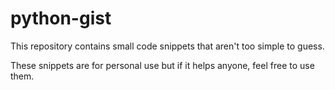 # python-gist

This repository contains small code snippets that aren't too simple to guess.

These snippets are for personal use but if it helps anyone, feel free to use them.
